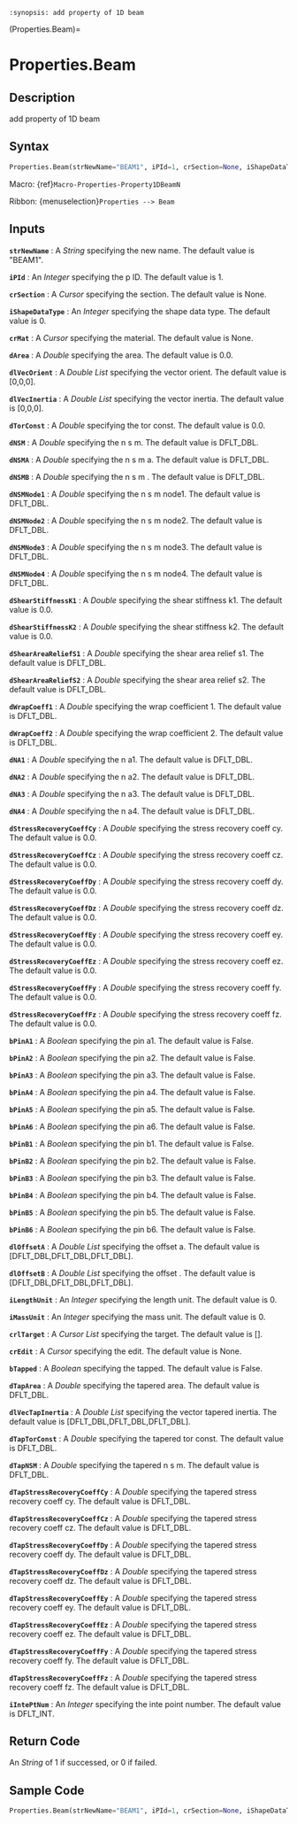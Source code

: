 ```{module} Properties.Beam()
:synopsis: add property of 1D beam
```

(Properties.Beam)=

# Properties.Beam

## Description

add property of 1D beam

## Syntax

```python
Properties.Beam(strNewName="BEAM1", iPId=1, crSection=None, iShapeDataType=0, crMat=None, dArea=0.0, dlVecOrient=[0,0,0], dlVecInertia=[0,0,0], dTorConst=0.0, dNSM=DFLT_DBL, dNSMA=DFLT_DBL, dNSMB=DFLT_DBL, dNSMNode1=DFLT_DBL, dNSMNode2=DFLT_DBL, dNSMNode3=DFLT_DBL, dNSMNode4=DFLT_DBL, dShearStiffnessK1=0.0, dShearStiffnessK2=0.0, dShearAreaReliefS1=DFLT_DBL, dShearAreaReliefS2=DFLT_DBL, dWrapCoeff1=DFLT_DBL, dWrapCoeff2=DFLT_DBL, dNA1=DFLT_DBL, dNA2=DFLT_DBL, dNA3=DFLT_DBL, dNA4=DFLT_DBL, dStressRecoveryCoeffCy=0.0, dStressRecoveryCoeffCz=0.0, dStressRecoveryCoeffDy=0.0, dStressRecoveryCoeffDz=0.0, dStressRecoveryCoeffEy=0.0, dStressRecoveryCoeffEz=0.0, dStressRecoveryCoeffFy=0.0, dStressRecoveryCoeffFz=0.0, bPinA1=False, bPinA2=False, bPinA3=False, bPinA4=False, bPinA5=False, bPinA6=False, bPinB1=False, bPinB2=False, bPinB3=False, bPinB4=False, bPinB5=False, bPinB6=False, dlOffsetA=[DFLT_DBL,DFLT_DBL,DFLT_DBL], dlOffsetB=[DFLT_DBL,DFLT_DBL,DFLT_DBL], iLengthUnit=0, iMassUnit=0, crlTarget=[], crEdit=None, bTapped=False, dTapArea=DFLT_DBL, dlVecTapInertia=[DFLT_DBL,DFLT_DBL,DFLT_DBL], dTapTorConst=DFLT_DBL, dTapNSM=DFLT_DBL, dTapStressRecoveryCoeffCy=DFLT_DBL, dTapStressRecoveryCoeffCz=DFLT_DBL, dTapStressRecoveryCoeffDy=DFLT_DBL, dTapStressRecoveryCoeffDz=DFLT_DBL, dTapStressRecoveryCoeffEy=DFLT_DBL, dTapStressRecoveryCoeffEz=DFLT_DBL, dTapStressRecoveryCoeffFy=DFLT_DBL, dTapStressRecoveryCoeffFz=DFLT_DBL, iIntePtNum=DFLT_INT)
```

Macro: {ref}`Macro-Properties-Property1DBeamN`

Ribbon: {menuselection}`Properties --> Beam`

## Inputs

**`strNewName`**
: A _String_ specifying the new name. The default value is "BEAM1".

**`iPId`**
: An _Integer_ specifying the p ID. The default value is 1.

**`crSection`**
: A _Cursor_ specifying the section. The default value is None.

**`iShapeDataType`**
: An _Integer_ specifying the shape data type. The default value is 0.

**`crMat`**
: A _Cursor_ specifying the material. The default value is None.

**`dArea`**
: A _Double_ specifying the area. The default value is 0.0.

**`dlVecOrient`**
: A _Double List_ specifying the vector orient. The default value is [0,0,0].

**`dlVecInertia`**
: A _Double List_ specifying the vector inertia. The default value is [0,0,0].

**`dTorConst`**
: A _Double_ specifying the tor const. The default value is 0.0.

**`dNSM`**
: A _Double_ specifying the n s m. The default value is DFLT_DBL.

**`dNSMA`**
: A _Double_ specifying the n s m a. The default value is DFLT_DBL.

**`dNSMB`**
: A _Double_ specifying the n s m . The default value is DFLT_DBL.

**`dNSMNode1`**
: A _Double_ specifying the n s m node1. The default value is DFLT_DBL.

**`dNSMNode2`**
: A _Double_ specifying the n s m node2. The default value is DFLT_DBL.

**`dNSMNode3`**
: A _Double_ specifying the n s m node3. The default value is DFLT_DBL.

**`dNSMNode4`**
: A _Double_ specifying the n s m node4. The default value is DFLT_DBL.

**`dShearStiffnessK1`**
: A _Double_ specifying the shear stiffness k1. The default value is 0.0.

**`dShearStiffnessK2`**
: A _Double_ specifying the shear stiffness k2. The default value is 0.0.

**`dShearAreaReliefS1`**
: A _Double_ specifying the shear area relief s1. The default value is DFLT_DBL.

**`dShearAreaReliefS2`**
: A _Double_ specifying the shear area relief s2. The default value is DFLT_DBL.

**`dWrapCoeff1`**
: A _Double_ specifying the wrap coefficient 1. The default value is DFLT_DBL.

**`dWrapCoeff2`**
: A _Double_ specifying the wrap coefficient 2. The default value is DFLT_DBL.

**`dNA1`**
: A _Double_ specifying the n a1. The default value is DFLT_DBL.

**`dNA2`**
: A _Double_ specifying the n a2. The default value is DFLT_DBL.

**`dNA3`**
: A _Double_ specifying the n a3. The default value is DFLT_DBL.

**`dNA4`**
: A _Double_ specifying the n a4. The default value is DFLT_DBL.

**`dStressRecoveryCoeffCy`**
: A _Double_ specifying the stress recovery coeff cy. The default value is 0.0.

**`dStressRecoveryCoeffCz`**
: A _Double_ specifying the stress recovery coeff cz. The default value is 0.0.

**`dStressRecoveryCoeffDy`**
: A _Double_ specifying the stress recovery coeff dy. The default value is 0.0.

**`dStressRecoveryCoeffDz`**
: A _Double_ specifying the stress recovery coeff dz. The default value is 0.0.

**`dStressRecoveryCoeffEy`**
: A _Double_ specifying the stress recovery coeff ey. The default value is 0.0.

**`dStressRecoveryCoeffEz`**
: A _Double_ specifying the stress recovery coeff ez. The default value is 0.0.

**`dStressRecoveryCoeffFy`**
: A _Double_ specifying the stress recovery coeff fy. The default value is 0.0.

**`dStressRecoveryCoeffFz`**
: A _Double_ specifying the stress recovery coeff fz. The default value is 0.0.

**`bPinA1`**
: A _Boolean_ specifying the pin a1. The default value is False.

**`bPinA2`**
: A _Boolean_ specifying the pin a2. The default value is False.

**`bPinA3`**
: A _Boolean_ specifying the pin a3. The default value is False.

**`bPinA4`**
: A _Boolean_ specifying the pin a4. The default value is False.

**`bPinA5`**
: A _Boolean_ specifying the pin a5. The default value is False.

**`bPinA6`**
: A _Boolean_ specifying the pin a6. The default value is False.

**`bPinB1`**
: A _Boolean_ specifying the pin b1. The default value is False.

**`bPinB2`**
: A _Boolean_ specifying the pin b2. The default value is False.

**`bPinB3`**
: A _Boolean_ specifying the pin b3. The default value is False.

**`bPinB4`**
: A _Boolean_ specifying the pin b4. The default value is False.

**`bPinB5`**
: A _Boolean_ specifying the pin b5. The default value is False.

**`bPinB6`**
: A _Boolean_ specifying the pin b6. The default value is False.

**`dlOffsetA`**
: A _Double List_ specifying the offset a. The default value is [DFLT_DBL,DFLT_DBL,DFLT_DBL].

**`dlOffsetB`**
: A _Double List_ specifying the offset . The default value is [DFLT_DBL,DFLT_DBL,DFLT_DBL].

**`iLengthUnit`**
: An _Integer_ specifying the length unit. The default value is 0.

**`iMassUnit`**
: An _Integer_ specifying the mass unit. The default value is 0.

**`crlTarget`**
: A _Cursor List_ specifying the target. The default value is [].

**`crEdit`**
: A _Cursor_ specifying the edit. The default value is None.

**`bTapped`**
: A _Boolean_ specifying the tapped. The default value is False.

**`dTapArea`**
: A _Double_ specifying the tapered area. The default value is DFLT_DBL.

**`dlVecTapInertia`**
: A _Double List_ specifying the vector tapered inertia. The default value is [DFLT_DBL,DFLT_DBL,DFLT_DBL].

**`dTapTorConst`**
: A _Double_ specifying the tapered tor const. The default value is DFLT_DBL.

**`dTapNSM`**
: A _Double_ specifying the tapered n s m. The default value is DFLT_DBL.

**`dTapStressRecoveryCoeffCy`**
: A _Double_ specifying the tapered stress recovery coeff cy. The default value is DFLT_DBL.

**`dTapStressRecoveryCoeffCz`**
: A _Double_ specifying the tapered stress recovery coeff cz. The default value is DFLT_DBL.

**`dTapStressRecoveryCoeffDy`**
: A _Double_ specifying the tapered stress recovery coeff dy. The default value is DFLT_DBL.

**`dTapStressRecoveryCoeffDz`**
: A _Double_ specifying the tapered stress recovery coeff dz. The default value is DFLT_DBL.

**`dTapStressRecoveryCoeffEy`**
: A _Double_ specifying the tapered stress recovery coeff ey. The default value is DFLT_DBL.

**`dTapStressRecoveryCoeffEz`**
: A _Double_ specifying the tapered stress recovery coeff ez. The default value is DFLT_DBL.

**`dTapStressRecoveryCoeffFy`**
: A _Double_ specifying the tapered stress recovery coeff fy. The default value is DFLT_DBL.

**`dTapStressRecoveryCoeffFz`**
: A _Double_ specifying the tapered stress recovery coeff fz. The default value is DFLT_DBL.

**`iIntePtNum`**
: An _Integer_ specifying the inte point number. The default value is DFLT_INT.

## Return Code

An _String_ of 1 if successed, or 0 if failed.

## Sample Code

```python
Properties.Beam(strNewName="BEAM1", iPId=1, crSection=None, iShapeDataType=0, crMat=None, dArea=0.0, dlVecOrient=[0,0,0], dlVecInertia=[0,0,0], dTorConst=0.0, dNSM=DFLT_DBL, dNSMA=DFLT_DBL, dNSMB=DFLT_DBL, dNSMNode1=DFLT_DBL, dNSMNode2=DFLT_DBL, dNSMNode3=DFLT_DBL, dNSMNode4=DFLT_DBL, dShearStiffnessK1=0.0, dShearStiffnessK2=0.0, dShearAreaReliefS1=DFLT_DBL, dShearAreaReliefS2=DFLT_DBL, dWrapCoeff1=DFLT_DBL, dWrapCoeff2=DFLT_DBL, dNA1=DFLT_DBL, dNA2=DFLT_DBL, dNA3=DFLT_DBL, dNA4=DFLT_DBL, dStressRecoveryCoeffCy=0.0, dStressRecoveryCoeffCz=0.0, dStressRecoveryCoeffDy=0.0, dStressRecoveryCoeffDz=0.0, dStressRecoveryCoeffEy=0.0, dStressRecoveryCoeffEz=0.0, dStressRecoveryCoeffFy=0.0, dStressRecoveryCoeffFz=0.0, bPinA1=False, bPinA2=False, bPinA3=False, bPinA4=False, bPinA5=False, bPinA6=False, bPinB1=False, bPinB2=False, bPinB3=False, bPinB4=False, bPinB5=False, bPinB6=False, dlOffsetA=[DFLT_DBL,DFLT_DBL,DFLT_DBL], dlOffsetB=[DFLT_DBL,DFLT_DBL,DFLT_DBL], iLengthUnit=0, iMassUnit=0, crlTarget=[], crEdit=None, bTapped=False, dTapArea=DFLT_DBL, dlVecTapInertia=[DFLT_DBL,DFLT_DBL,DFLT_DBL], dTapTorConst=DFLT_DBL, dTapNSM=DFLT_DBL, dTapStressRecoveryCoeffCy=DFLT_DBL, dTapStressRecoveryCoeffCz=DFLT_DBL, dTapStressRecoveryCoeffDy=DFLT_DBL, dTapStressRecoveryCoeffDz=DFLT_DBL, dTapStressRecoveryCoeffEy=DFLT_DBL, dTapStressRecoveryCoeffEz=DFLT_DBL, dTapStressRecoveryCoeffFy=DFLT_DBL, dTapStressRecoveryCoeffFz=DFLT_DBL, iIntePtNum=DFLT_INT)
```
